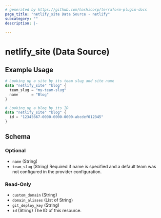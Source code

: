 ```yaml
---
# generated by https://github.com/hashicorp/terraform-plugin-docs
page_title: "netlify_site Data Source - netlify"
subcategory: ""
description: |-
  
---
```


# netlify_site (Data Source)



## Example Usage

```terraform
# Looking up a site by its team slug and site name
data "netlify_site" "blog" {
  team_slug = "my-team-slug"
  name      = "Blog"
}

# Looking up a blog by its ID
data "netlify_site" "blog" {
  id = "12345667-0000-0000-0000-abcdef012345"
}
```

<!-- schema generated by tfplugindocs -->
## Schema

### Optional

- `name` (String)
- `team_slug` (String) Required if name is specified and a default team was not configured in the provider configuration.

### Read-Only

- `custom_domain` (String)
- `domain_aliases` (List of String)
- `git_deploy_key` (String)
- `id` (String) The ID of this resource.

